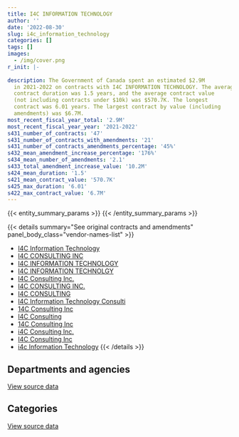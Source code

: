 ```yaml
---
title: I4C INFORMATION TECHNOLOGY
author: ''
date: '2022-08-30'
slug: i4c_information_technology
categories: []
tags: []
images:
  - /img/cover.png
r_init: |-
  
description: The Government of Canada spent an estimated $2.9M
  in 2021-2022 on contracts with I4C INFORMATION TECHNOLOGY. The average
  contract duration was 1.5 years, and the average contract value
  (not including contracts under $10k) was $570.7K. The longest
  contract was 6.01 years. The largest contract by value (including
  amendments) was $6.7M.
most_recent_fiscal_year_total: '2.9M'
most_recent_fiscal_year_year: '2021-2022'
s431_number_of_contracts: '47'
s431_number_of_contracts_with_amendments: '21'
s431_number_of_contracts_amendments_percentage: '45%'
s432_mean_amendment_increase_percentage: '176%'
s434_mean_number_of_amendments: '2.1'
s433_total_amendment_increase_value: '10.2M'
s424_mean_duration: '1.5'
s421_mean_contract_value: '570.7K'
s425_max_duration: '6.01'
s422_max_contract_value: '6.7M'
---
```


<script src="/rmarkdown-libs/htmlwidgets/htmlwidgets.js"></script>
<link href="/rmarkdown-libs/datatables-css/datatables-crosstalk.css" rel="stylesheet" />
<script src="/rmarkdown-libs/datatables-binding/datatables.js"></script>
<script src="/rmarkdown-libs/jquery/jquery-3.6.0.min.js"></script>
<link href="/rmarkdown-libs/dt-core-bootstrap/css/dataTables.bootstrap.min.css" rel="stylesheet" />
<link href="/rmarkdown-libs/dt-core-bootstrap/css/dataTables.bootstrap.extra.css" rel="stylesheet" />
<script src="/rmarkdown-libs/dt-core-bootstrap/js/jquery.dataTables.min.js"></script>
<script src="/rmarkdown-libs/dt-core-bootstrap/js/dataTables.bootstrap.min.js"></script>
<link href="/rmarkdown-libs/crosstalk/css/crosstalk.min.css" rel="stylesheet" />
<script src="/rmarkdown-libs/crosstalk/js/crosstalk.min.js"></script>
<script src="/rmarkdown-libs/htmlwidgets/htmlwidgets.js"></script>
<link href="/rmarkdown-libs/datatables-css/datatables-crosstalk.css" rel="stylesheet" />
<script src="/rmarkdown-libs/datatables-binding/datatables.js"></script>
<script src="/rmarkdown-libs/jquery/jquery-3.6.0.min.js"></script>
<link href="/rmarkdown-libs/dt-core-bootstrap/css/dataTables.bootstrap.min.css" rel="stylesheet" />
<link href="/rmarkdown-libs/dt-core-bootstrap/css/dataTables.bootstrap.extra.css" rel="stylesheet" />
<script src="/rmarkdown-libs/dt-core-bootstrap/js/jquery.dataTables.min.js"></script>
<script src="/rmarkdown-libs/dt-core-bootstrap/js/dataTables.bootstrap.min.js"></script>
<link href="/rmarkdown-libs/crosstalk/css/crosstalk.min.css" rel="stylesheet" />
<script src="/rmarkdown-libs/crosstalk/js/crosstalk.min.js"></script>

{{< entity_summary_params >}}
{{< /entity_summary_params >}}

{{< details summary="See original contracts and amendments" panel_body_class="vendor-names-list" >}}
- [I4C Information Technology](https://search.open.canada.ca/en/ct/?sort=contract_value_f%20desc&page=1&search_text=%22I4C%20Information%20Technology%22)
- [I4C CONSULTING INC](https://search.open.canada.ca/en/ct/?sort=contract_value_f%20desc&page=1&search_text=%22I4C%20CONSULTING%20INC%22)
- [I4C INFORMATION TECHNOLOGY](https://search.open.canada.ca/en/ct/?sort=contract_value_f%20desc&page=1&search_text=%22I4C%20INFORMATION%20TECHNOLOGY%22)
- [I4C INFORMATION TECHNOLGY](https://search.open.canada.ca/en/ct/?sort=contract_value_f%20desc&page=1&search_text=%22I4C%20INFORMATION%20TECHNOLGY%22)
- [I4C Consulting Inc.](https://search.open.canada.ca/en/ct/?sort=contract_value_f%20desc&page=1&search_text=%22I4C%20Consulting%20Inc.%22)
- [I4C CONSULTING INC.](https://search.open.canada.ca/en/ct/?sort=contract_value_f%20desc&page=1&search_text=%22I4C%20CONSULTING%20INC.%22)
- [I4C CONSULTING](https://search.open.canada.ca/en/ct/?sort=contract_value_f%20desc&page=1&search_text=%22I4C%20CONSULTING%22)
- [I4C Information Technology Consulti](https://search.open.canada.ca/en/ct/?sort=contract_value_f%20desc&page=1&search_text=%22I4C%20Information%20Technology%20Consulti%22)
- [14C Consulting Inc](https://search.open.canada.ca/en/ct/?sort=contract_value_f%20desc&page=1&search_text=%2214C%20Consulting%20%20Inc%22)
- [I4C Consulting](https://search.open.canada.ca/en/ct/?sort=contract_value_f%20desc&page=1&search_text=%22I4C%20Consulting%22)
- [14C Consulting Inc](https://search.open.canada.ca/en/ct/?sort=contract_value_f%20desc&page=1&search_text=%2214C%20Consulting%20Inc%22)
- [i4C Consulting Inc.](https://search.open.canada.ca/en/ct/?sort=contract_value_f%20desc&page=1&search_text=%22i4C%20Consulting%20Inc.%22)
- [I4C Consulting Inc](https://search.open.canada.ca/en/ct/?sort=contract_value_f%20desc&page=1&search_text=%22I4C%20Consulting%20Inc%22)
- [i4c Information Technology](https://search.open.canada.ca/en/ct/?sort=contract_value_f%20desc&page=1&search_text=%22i4c%20Information%20Technology%22)
{{< /details >}}

## Departments and agencies

<div id="htmlwidget-1" style="width:100%;height:auto;" class="datatables html-widget"></div>
<script type="application/json" data-for="htmlwidget-1">{"x":{"style":"bootstrap","filter":"none","vertical":false,"data":[["<a href=\"/departments/aafc-aac/\">Agriculture and Agri-Food Canada<\/a>","<a href=\"/departments/cbsa-asfc/\">Canada Border Services Agency<\/a>","<a href=\"/departments/cra-arc/\">Canada Revenue Agency<\/a>","<a href=\"/departments/dfatd-maecd/\">Global Affairs Canada<\/a>","<a href=\"/departments/dnd-mdn/\">National Defence<\/a>","<a href=\"/departments/ec/\">Environment and Climate Change Canada<\/a>","<a href=\"/departments/hc-sc/\">Health Canada<\/a>","<a href=\"/departments/osfi-bsif/\">Office of the Superintendent of Financial Institutions Canada<\/a>","<a href=\"/departments/pco-bcp/\">Privy Council Office<\/a>","<a href=\"/departments/rcmp-grc/\">Royal Canadian Mounted Police<\/a>","<a href=\"/departments/ssc-spc/\">Shared Services Canada<\/a>","<a href=\"/departments/tbs-sct/\">Treasury Board of Canada Secretariat<\/a>"],[1417653.71,260846.76,13316.65,162328.55,320477.08,231413.07,null,365646.46,null,null,86046.12,1347344.25],[781827.52,261561.41,null,414437.01,null,170332.39,null,409255.67,null,null,214237.27,162419.58],[1331129.68,174374.27,null,113937.73,null,172742.13,7204.82,408137.49,377073.27,null,213651.93,null],[895407.89,null,null,null,null,37727.43,19336.48,408137.49,1408676.91,107611.57,null,10593.75]],"container":"<table class=\"table table-striped table-hover row-border order-column display\">\n  <thead>\n    <tr>\n      <th>Department<\/th>\n      <th>2018-2019<\/th>\n      <th>2019-2020<\/th>\n      <th>2020-2021<\/th>\n      <th>2021-2022<\/th>\n    <\/tr>\n  <\/thead>\n<\/table>","options":{"order":[[4,"desc"]],"pageLength":10,"autoWidth":true,"columnDefs":[{"targets":1,"render":"function(data, type, row, meta) {\n    return type !== 'display' ? data : DTWidget.formatCurrency(data, \"$\", 2, 3, \",\", \".\", true, null);\n  }"},{"targets":2,"render":"function(data, type, row, meta) {\n    return type !== 'display' ? data : DTWidget.formatCurrency(data, \"$\", 2, 3, \",\", \".\", true, null);\n  }"},{"targets":3,"render":"function(data, type, row, meta) {\n    return type !== 'display' ? data : DTWidget.formatCurrency(data, \"$\", 2, 3, \",\", \".\", true, null);\n  }"},{"targets":4,"render":"function(data, type, row, meta) {\n    return type !== 'display' ? data : DTWidget.formatCurrency(data, \"$\", 2, 3, \",\", \".\", true, null);\n  }"},{"width":"16%","targets":[1,2,3,4]},{"className":"dt-right","targets":[1,2,3,4]}],"orderClasses":false}},"evals":["options.columnDefs.0.render","options.columnDefs.1.render","options.columnDefs.2.render","options.columnDefs.3.render"],"jsHooks":[]}</script>
<p class="text-right">
<a href="https://github.com/GoC-Spending/contracts-data/tree/main/data/out/vendors/i4c_information_technology/summary_by_fiscal_year_by_department.csv" class="source-data-link btn btn-link">View source data</a>
</p>

## Categories

<div id="htmlwidget-2" style="width:100%;height:auto;" class="datatables html-widget"></div>
<script type="application/json" data-for="htmlwidget-2">{"x":{"style":"bootstrap","filter":"none","vertical":false,"data":[["<a href=\"/categories/defence/\">Defence<\/a>","<a href=\"/categories/professional_services/\">Professional services<\/a>","<a href=\"/categories/information_technology/\">Information technology<\/a>"],[125665.08,1676593.19,2402814.36],[null,695437.47,1718633.38],[null,242274.56,2555976.75],[null,29930.23,2857561.29]],"container":"<table class=\"table table-striped table-hover row-border order-column display\">\n  <thead>\n    <tr>\n      <th>Category<\/th>\n      <th>2018-2019<\/th>\n      <th>2019-2020<\/th>\n      <th>2020-2021<\/th>\n      <th>2021-2022<\/th>\n    <\/tr>\n  <\/thead>\n<\/table>","options":{"order":[[4,"desc"]],"dom":"t","pageLength":30,"autoWidth":true,"columnDefs":[{"targets":1,"render":"function(data, type, row, meta) {\n    return type !== 'display' ? data : DTWidget.formatCurrency(data, \"$\", 2, 3, \",\", \".\", true, null);\n  }"},{"targets":2,"render":"function(data, type, row, meta) {\n    return type !== 'display' ? data : DTWidget.formatCurrency(data, \"$\", 2, 3, \",\", \".\", true, null);\n  }"},{"targets":3,"render":"function(data, type, row, meta) {\n    return type !== 'display' ? data : DTWidget.formatCurrency(data, \"$\", 2, 3, \",\", \".\", true, null);\n  }"},{"targets":4,"render":"function(data, type, row, meta) {\n    return type !== 'display' ? data : DTWidget.formatCurrency(data, \"$\", 2, 3, \",\", \".\", true, null);\n  }"},{"width":"16%","targets":[1,2,3,4]},{"className":"dt-right","targets":[1,2,3,4]}],"orderClasses":false,"lengthMenu":[10,25,30,50,100]}},"evals":["options.columnDefs.0.render","options.columnDefs.1.render","options.columnDefs.2.render","options.columnDefs.3.render"],"jsHooks":[]}</script>
<p class="text-right">
<a href="https://github.com/GoC-Spending/contracts-data/tree/main/data/out/vendors/i4c_information_technology/summary_by_fiscal_year_by_category.csv" class="source-data-link btn btn-link">View source data</a>
</p>
